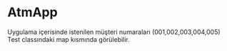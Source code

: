 # AtmApp


Uygulama içerisinde istenilen müşteri numaraları (001,002,003,004,005) Test classındaki map kısmında görülebilir.
